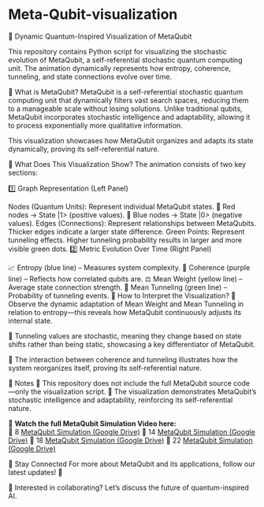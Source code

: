 # Meta-Qubit-visualization
🎥 Dynamic Quantum-Inspired Visualization of MetaQubit

This repository contains Python script for visualizing the stochastic evolution of MetaQubit, a self-referential stochastic quantum computing unit. The animation dynamically represents how entropy, coherence, tunneling, and state connections evolve over time.

🔬 What is MetaQubit?
MetaQubit is a self-referential stochastic quantum computing unit that dynamically filters vast search spaces, reducing them to a manageable scale without losing solutions. Unlike traditional qubits, MetaQubit incorporates stochastic intelligence and adaptability, allowing it to process exponentially more qualitative information.

This visualization showcases how MetaQubit organizes and adapts its state dynamically, proving its self-referential nature.

📌 What Does This Visualization Show?
The animation consists of two key sections:

1️⃣ Graph Representation (Left Panel)

Nodes (Quantum Units): Represent individual MetaQubit states.
🔴 Red nodes → State |1> (positive values).
🔵 Blue nodes → State |0> (negative values).
Edges (Connections): Represent relationships between MetaQubits.
Thicker edges indicate a larger state difference.
Green Points: Represent tunneling effects.
Higher tunneling probability results in larger and more visible green dots.
2️⃣ Metric Evolution Over Time (Right Panel)

📈 Entropy (blue line) – Measures system complexity.
🔄 Coherence (purple line) – Reflects how correlated qubits are.
⚖ Mean Weight (yellow line) – Average state connection strength.
🌉 Mean Tunneling (green line) – Probability of tunneling events.
👀 How to Interpret the Visualization?
🔹 Observe the dynamic adaptation of Mean Weight and Mean Tunneling in relation to entropy—this reveals how MetaQubit continuously adjusts its internal state.

🔹 Tunneling values are stochastic, meaning they change based on state shifts rather than being static, showcasing a key differentiator of MetaQubit.

🔹 The interaction between coherence and tunneling illustrates how the system reorganizes itself, proving its self-referential nature.

📌 Notes
🔹 This repository does not include the full MetaQubit source code—only the visualization script.
🔹 The visualization demonstrates MetaQubit’s stochastic intelligence and adaptability, reinforcing its self-referential nature.


🎥 **Watch the full MetaQubit Simulation Video here:**  
🔗 8  [MetaQubit Simulation (Google Drive)]()
🔗 14  [MetaQubit Simulation (Google Drive)]()
🔗 18  [MetaQubit Simulation (Google Drive)]()
🔗 22  [MetaQubit Simulation (Google Drive)]()


🔗 Stay Connected
For more about MetaQubit and its applications, follow our latest updates! 🚀

📩 Interested in collaborating? Let’s discuss the future of quantum-inspired AI.
